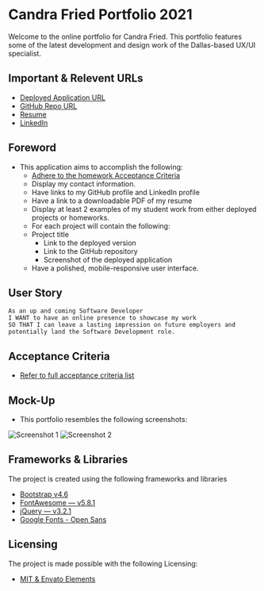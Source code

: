 # Candra Fried Portfolio 2021
Welcome to the online portfolio for Candra Fried. This portfolio features some of the latest development and design work of the Dallas-based UX/UI specialist.

## Important & Relevent URLs

- [Deployed Application URL](https://candracodes.github.io/cfried-portfolio-new/)
- [GitHub Repo URL](https://github.com/candracodes/cfried-portfolio-new)
- [Resume](https://drive.google.com/file/d/1DQE7p5poFXvcVrIBnuNTejJkuoTIuxOj/view?usp=sharing )
- [LinkedIn](https://www.linkedin.com/in/candracook/ )


## Foreword

- This application aims to accomplish the following:
  - [Adhere to the homework Acceptance Criteria](./assets/_guide/README.md)
  - Display my contact information.
  - Have links to my GitHub profile and LinkedIn profile
  - Have a link to a downloadable PDF of my resume
  - Display at least 2 examples of my student work from either deployed projects or homeworks. 
  - For each project will contain the following:
  * Project title
	* Link to the deployed version
	* Link to the GitHub repository
	* Screenshot of the deployed application
  - Have a polished, mobile-responsive user interface.


## User Story

```
As an up and coming Software Developer
I WANT to have an online presence to showcase my work
SO THAT I can leave a lasting impression on future employers and potentially land the Software Development role.
```

## Acceptance Criteria

- [Refer to full acceptance criteria list](./assets/_guide/README.md)

## Mock-Up

* This portfolio resembles the following screenshots:

![Screenshot 1](./assets/_guide/screenshot1.png)
![Screenshot 2](./assets/_guide/screenshot2.png)

## Frameworks & Libraries

The project is created using the following frameworks and libraries

- [Bootstrap v4.6](https://getbootstrap.com/docs/4.6/getting-started/introduction/)
- [FontAwesome — v5.8.1](https://fontawesome.com/v5.15/how-to-use/on-the-web/referencing-icons/basic-use)
- [jQuery — v3.2.1](https://api.jquery.com/)
- [Google Fonts - Open Sans](https://fonts.googleapis.com/css2?family=Open+Sans:ital,wght@0,300;0,400;0,600;0,700;1,300;1,400;1,600;1,700&display=swap)

## Licensing
The project is made possible with the following Licensing:
- [MIT & Envato Elements](license.txt)